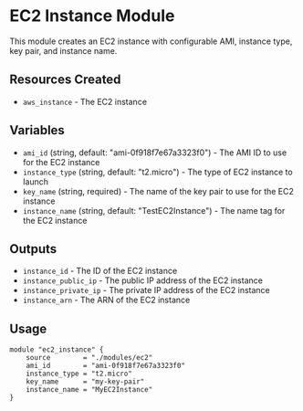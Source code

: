 # EC2 Instance Module

This module creates an EC2 instance with configurable AMI, instance type, key pair, and instance name.

## Resources Created

- `aws_instance` - The EC2 instance

## Variables

- `ami_id` (string, default: "ami-0f918f7e67a3323f0") - The AMI ID to use for the EC2 instance
- `instance_type` (string, default: "t2.micro") - The type of EC2 instance to launch
- `key_name` (string, required) - The name of the key pair to use for the EC2 instance
- `instance_name` (string, default: "TestEC2Instance") - The name tag for the EC2 instance

## Outputs

- `instance_id` - The ID of the EC2 instance
- `instance_public_ip` - The public IP address of the EC2 instance
- `instance_private_ip` - The private IP address of the EC2 instance
- `instance_arn` - The ARN of the EC2 instance

## Usage

```hcl
module "ec2_instance" {
    source        = "./modules/ec2"
    ami_id        = "ami-0f918f7e67a3323f0"
    instance_type = "t2.micro"
    key_name      = "my-key-pair"
    instance_name = "MyEC2Instance"
}
```

